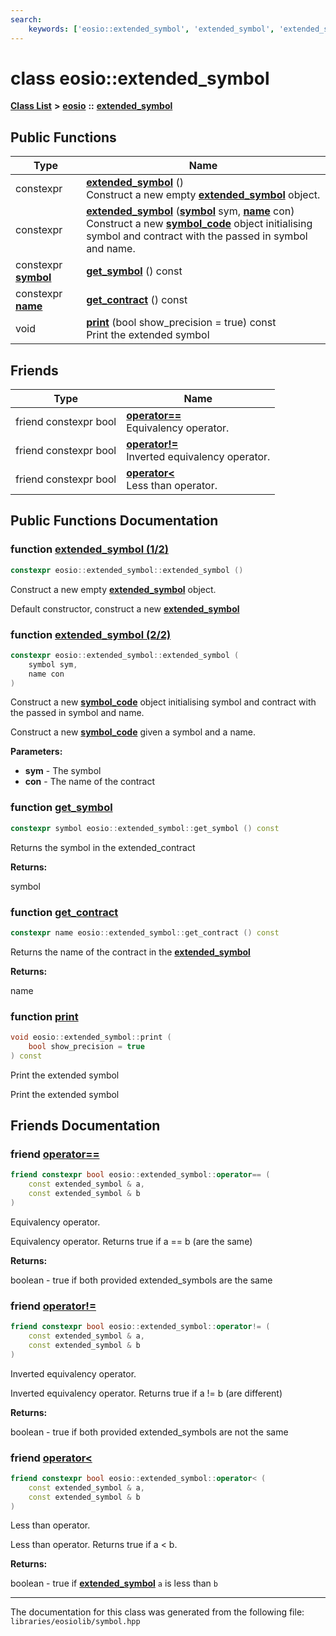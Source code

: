 ```yaml
---
search:
    keywords: ['eosio::extended_symbol', 'extended_symbol', 'extended_symbol', 'get_symbol', 'get_contract', 'print', 'operator==', 'operator!=', 'operator<']
---
```


# class eosio::extended\_symbol

[**Class List**](annotated.md) **>** [**eosio**](namespaceeosio.md) **::** [**extended\_symbol**](classeosio_1_1extended__symbol.md)


## Public Functions

|Type|Name|
|-----|-----|
|constexpr|[**extended\_symbol**](classeosio_1_1extended__symbol_a56dc99d1a5b4a6edb9366d2b3f64b4f7.md#1a56dc99d1a5b4a6edb9366d2b3f64b4f7) () <br>Construct a new empty **[extended\_symbol](classeosio_1_1extended__symbol.md)** object. |
|constexpr|[**extended\_symbol**](classeosio_1_1extended__symbol_a53adc0870f45a4a6e70fd223f046f201.md#1a53adc0870f45a4a6e70fd223f046f201) (**[symbol](classeosio_1_1symbol.md)** sym, **[name](structeosio_1_1name.md)** con) <br>Construct a new **[symbol\_code](classeosio_1_1symbol__code.md)** object initialising symbol and contract with the passed in symbol and name. |
|constexpr **[symbol](classeosio_1_1symbol.md)**|[**get\_symbol**](classeosio_1_1extended__symbol_a81b0741a1705ad99855aa375fe004b9d.md#1a81b0741a1705ad99855aa375fe004b9d) () const |
|constexpr **[name](structeosio_1_1name.md)**|[**get\_contract**](classeosio_1_1extended__symbol_aa215d71db628ab457c8eff30912eae82.md#1aa215d71db628ab457c8eff30912eae82) () const |
|void|[**print**](classeosio_1_1extended__symbol_a2b1d5fafb307b27aab4274560a09866e.md#1a2b1d5fafb307b27aab4274560a09866e) (bool show\_precision = true) const <br>Print the extended symbol |


## Friends

|Type|Name|
|-----|-----|
|friend constexpr bool|[**operator==**](classeosio_1_1extended__symbol_ad306b3eaac29fba58441578b179398bc.md#1ad306b3eaac29fba58441578b179398bc)<br>Equivalency operator. |
|friend constexpr bool|[**operator!=**](classeosio_1_1extended__symbol_aafb631b64d0586016ca8ea499350820d.md#1aafb631b64d0586016ca8ea499350820d)<br>Inverted equivalency operator. |
|friend constexpr bool|[**operator<**](classeosio_1_1extended__symbol_afeaa211627f6df2a4f4f31aefedc6077.md#1afeaa211627f6df2a4f4f31aefedc6077)<br>Less than operator. |


## Public Functions Documentation

### function <a id="1a56dc99d1a5b4a6edb9366d2b3f64b4f7" href="#1a56dc99d1a5b4a6edb9366d2b3f64b4f7">extended\_symbol (1/2)</a>

```cpp
constexpr eosio::extended_symbol::extended_symbol ()
```

Construct a new empty **[extended\_symbol](classeosio_1_1extended__symbol.md)** object. 

Default constructor, construct a new **[extended\_symbol](classeosio_1_1extended__symbol.md)** 

### function <a id="1a53adc0870f45a4a6e70fd223f046f201" href="#1a53adc0870f45a4a6e70fd223f046f201">extended\_symbol (2/2)</a>

```cpp
constexpr eosio::extended_symbol::extended_symbol (
    symbol sym,
    name con
)
```

Construct a new **[symbol\_code](classeosio_1_1symbol__code.md)** object initialising symbol and contract with the passed in symbol and name. 

Construct a new **[symbol\_code](classeosio_1_1symbol__code.md)** given a symbol and a name.


**Parameters:**


* **sym** - The symbol 
* **con** - The name of the contract 



### function <a id="1a81b0741a1705ad99855aa375fe004b9d" href="#1a81b0741a1705ad99855aa375fe004b9d">get\_symbol</a>

```cpp
constexpr symbol eosio::extended_symbol::get_symbol () const
```


Returns the symbol in the extended\_contract


**Returns:**

symbol 




### function <a id="1aa215d71db628ab457c8eff30912eae82" href="#1aa215d71db628ab457c8eff30912eae82">get\_contract</a>

```cpp
constexpr name eosio::extended_symbol::get_contract () const
```


Returns the name of the contract in the **[extended\_symbol](classeosio_1_1extended__symbol.md)**


**Returns:**

name 




### function <a id="1a2b1d5fafb307b27aab4274560a09866e" href="#1a2b1d5fafb307b27aab4274560a09866e">print</a>

```cpp
void eosio::extended_symbol::print (
    bool show_precision = true
) const
```

Print the extended symbol 

Print the extended symbol 

## Friends Documentation

### friend <a id="1ad306b3eaac29fba58441578b179398bc" href="#1ad306b3eaac29fba58441578b179398bc">operator==</a>

```cpp
friend constexpr bool eosio::extended_symbol::operator== (
    const extended_symbol & a,
    const extended_symbol & b
)
```

Equivalency operator. 

Equivalency operator. Returns true if a == b (are the same)


**Returns:**

boolean - true if both provided extended\_symbols are the same 




### friend <a id="1aafb631b64d0586016ca8ea499350820d" href="#1aafb631b64d0586016ca8ea499350820d">operator!=</a>

```cpp
friend constexpr bool eosio::extended_symbol::operator!= (
    const extended_symbol & a,
    const extended_symbol & b
)
```

Inverted equivalency operator. 

Inverted equivalency operator. Returns true if a != b (are different)


**Returns:**

boolean - true if both provided extended\_symbols are not the same 




### friend <a id="1afeaa211627f6df2a4f4f31aefedc6077" href="#1afeaa211627f6df2a4f4f31aefedc6077">operator<</a>

```cpp
friend constexpr bool eosio::extended_symbol::operator< (
    const extended_symbol & a,
    const extended_symbol & b
)
```

Less than operator. 

Less than operator. Returns true if a < b. 

**Returns:**

boolean - true if **[extended\_symbol](classeosio_1_1extended__symbol.md)** `a` is less than `b` 






----------------------------------------
The documentation for this class was generated from the following file: `libraries/eosiolib/symbol.hpp`
